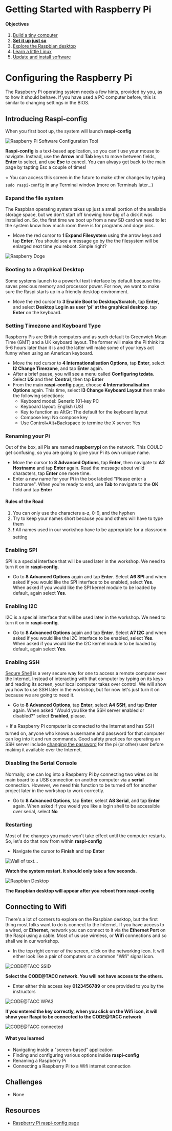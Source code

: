 Getting Started with Raspberry Pi
=================================

#### Objectives
1. [Build a tiny computer](01-build.md)
2. **[Set it up just so](02-configuring.md)**
3. [Explore the Raspbian desktop](03-raspbian-desktop.md)
4. [Learn a little Linux](04-linux-101.md)
5. [Update and install software](05-apt-get.md)

# Configuring the Raspberry Pi

The Raspberry Pi operating system needs a few hints, provided by you, as to how it should behave. If you have used a PC computer before, this is similar to changing settings in the BIOS.

## Introducing Raspi-config

When you first boot up, the system will launch **raspi-config**

![Raspberry Pi Software Configuration Tool](images/raspi-config.png)

**Raspi-config** is a text-based application, so you can't use your mouse to navigate. Instead, use the **Arrow** and **Tab** keys to move between fields, **Enter** to select, and use **Esc** to cancel. You can always get back to the main page by tapting Esc a couple of times!

:star: You can access this screen in the future to make other changes by typing `sudo raspi-config` in any Terminal window (more on Terminals later...)

### Expand the file system

The Raspbian operating system takes up just a small portion of the available storage space, but we don't start off knowing how big of a disk it was installed on. So, the first time we boot up from a new SD card we need to let the system know how much room there is for programs and doge pics.

* Move the red cursor to **1 Expand Filesystem** using the arrow keys and tap **Enter**. You should see a message go by the the filesystem will be enlarged next time you reboot. Simple right?

![Raspberry Doge](images/doge.jpg)

### Booting to a Graphical Desktop

Some systems launch to a powerful text interface by default because this saves precious memory and processor power. For now, we want to make sure the Raspi starts up in a friendly desktop environment.

* Move the red cursor to **3 Enable Boot to Desktop/Scratch**, tap **Enter**, and select **Desktop Log in as user 'pi' at the graphical desktop**. tap **Enter** on the keyboard.

### Setting Timezone and Keyboard Type

Raspberry Pis are British computers and as such default to Greenwich Mean Time (GMT) and a UK keyboard layout. The former will make the Pi think its 5-6 hours later than it is and the latter will make some of your keys act funny when using an American keyboard.

* Move the red cursor to **4 Internationalisation Options**, tap **Enter**, select **I2 Change Timezone**, and tap **Enter** again.
* After a brief pause, you will see a menu called **Configuring tzdata**. Select **US** and then **Central**, then tap **Enter**
* From the main **raspi-config** page, choose **4 Internationalisation Options** again. This time, select **I3 Change Keyboard Layout** then make the following selections:
	* Keyboard model: Generic 101-key PC
	* Keyboard layout: English (US)
	* Key to function as AltGr: The default for the keyboard layout
	* Compose key: No compose key
	* Use Control+Alt+Backspace to termine the X server: Yes

### Renaming your Pi

Out of the box, all Pis are named **raspberrypi** on the network. This COULD get confusing, so you are going to give your Pi its own unique name.

* Move the cursor to **8 Advanced Options**, tap **Enter**, then navigate to **A2 Hostname** and tap **Enter** again. Read the message about valid characters, tap **Enter** one more time.
* Enter a new name for your Pi in the box labeled "Please enter a hostname". When you're ready to end, use **Tab** to navigate to the **OK** field and tap **Enter**

#### Rules of the Road

1. You can only use the characters a-z, 0-9, and the hyphen
2. Try to keep your names short because you and others will have to type them
3. :exclamation: All names used in our workshop have to be appropriate for a classroom setting

### Enabling SPI

SPI is a special interface that will be used later in the workshop. We need to turn it on in **raspi-config**.

* Go to **8 Advanced Options** again and tap **Enter**. Select **A6 SPI** and when asked if you would like the SPI interface to be enabled, select **Yes**. When asked if you would like the SPI kernel module to be loaded by default, again select **Yes**.

### Enabling I2C

I2C is a special interface that will be used later in the workshop. We need to turn it on in **raspi-config**.

* Go to **8 Advanced Options** again and tap **Enter**. Select **A7 I2C** and when asked if you would like the I2C interface to be enabled, select **Yes**. When asked if you would like the I2C kernel module to be loaded by default, again select **Yes**.

### Enabling SSH

[Secure Shell](http://en.wikipedia.org/wiki/Secure_Shell) is a very secure way for one to access a remote computer over the Internet. Instead of interacting with that computer by typing on its keys and reading its screen, your local computer takes over control. We will show you how to use SSH later in the workshop, but for now let's just turn it on because we are going to need it.

* Go to **8 Advanced Options**, tap **Enter**, select **A4 SSH**, and tap **Enter** again. When asked "Would you like the SSH server enabled or disabled?" select **Enabled**, please.

:star: If a Raspberry Pi computer is connected to the Internet and has SSH turned on, anyone who knows a username and password for that computer can log into it and run commands. Good safety practices for operating an SSH server include [changing the password](http://www.tldp.org/LDP/lame/LAME/linux-admin-made-easy/changing-user-passwords.html) for the pi (or other) user before making it available over the Internet.

### Disabling the Serial Console

Normally, one can log into a Raspberry Pi by connecting two wires on its main board to a USB connection on another computer via a **serial** connection. However, we need this function to be turned off for another project later in the workshop to work correctly.

* Go to **8 Advanced Options**, tap **Enter**, select **A8 Serial**, and tap **Enter** again. When asked if you would you like a login shell to be accessible over serial, select **No**

### Restarting

Most of the changes you made won't take effect until the computer restarts. So, let's do that now from within **raspi-config**

* Navigate the cursor to **Finish** and tap **Enter**

![Wall of text...](images/booting.jpg)

**Watch the system restart. It should only take a few seconds.**

![Raspbian Desktop](images/desktop-start.jpg)

**The Raspbian desktop will appear after you reboot from raspi-config**

## Connecting to Wifi

There's a lot of corners to explore on the Raspbian desktop, but the first thing most folks want to do is connect to the Internet. If you have access to a wired, or **Ethernet**, network you can connect to it via the **Ethernet Port** on the Raspi using a cable. Most of us use wireless, or **Wifi** connections and so shall we in our workshop.

* In the top right corner of the screen, click on the networking icon. It will either look like a pair of computers or a common "Wifi" signal icon.

![CODE@TACC SSID](images/01-find-wifi.jpg)

**Select the CODE@TACC network. You will not have access to the others.**

* Enter either this access key **0123456789** or one provided to you by the instructors

![CODE@TACC WPA2](images/02-enter-wpa2.jpg)

**If you entered the key correctly, when you click on the Wifi icon, it will show your Raspi to be connected to the CODE@TACC network**

![CODE@TACC connected](images/03-connected-wifi.jpg)

#### What you learned
* Navigating inside a "screen-based" application
* Finding and configuring various options inside **raspi-config**
* Renaming a Raspberry Pi
* Connecting a Raspberry Pi to a Wifi internet connection

## Challenges
* None

## Resources

* [Raspberry Pi raspi-config page](https://www.raspberrypi.org/documentation/configuration/raspi-config.md)
